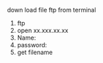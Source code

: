 down load file ftp from terminal
1. ftp
2. open xx.xxx.xx.xx
3. Name: 
4. password: 
5. get filename
